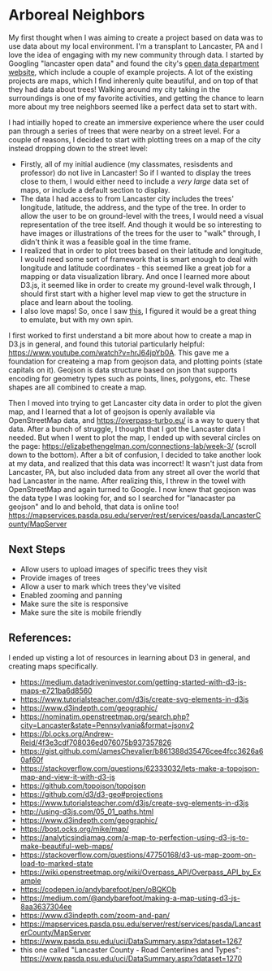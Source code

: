 # Arboreal Neighbors
My first thought when I was aiming to create a project based on data was to use data about my local environment. I'm a transplant to Lancaster, PA and I love the idea of engaging with my new community through data. I started by Googling "lancaster open data" and found the city's [open data department website](https://lancaster-pa.maps.arcgis.com/apps/PublicGallery/index.html?appid=da5710fc4943428698cf5f186de4377b), which include a couple of example projects. A lot of the existing projects are maps, which I find inherenly quite beautiful, and on top of that they had data about trees! Walking around my city taking in the surroundings is one of my favorite activities, and getting the chance to learn more about my tree neighbors seemed like a perfect data set to start with.

I had intiailly hoped to create an immersive experience where the user could pan through a series of trees that were nearby on a street level. For a couple of reasons, I decided to start with plotting trees on a map of the city instead dropping down to the street level:
* Firstly, all of my initial audience (my classmates, resisdents and professor) do not live in Lancaster! So if I wanted to display the trees close to them, I would either need to include a _very large_ data set of maps, or include a default section to display. 
* The data I had access to from Lancaster city includes the trees' longitude, latitude, the address, and the type of the tree. In order to allow the user to be on ground-level with the trees, I would need a visual representation of the tree itself. And though it would be so interesting to have images or illustrations of the trees for the user to "walk" through, I didn't think it was a feasible goal in the time frame.
* I realized that in order to plot trees based on their latitude and longitude, I would need some sort of framework that is smart enough to deal with longitude and latitude coordinates - this seemed like a great job for a mapping or data visualization library. And once I learned more about D3.js, it seemed like in order to create my ground-level walk through, I should first start with a higher level map view to get the structure in place and learn about the tooling.
* I also love maps! So, once I saw [this](https://lancaster-pa.maps.arcgis.com/apps/View/index.html?appid=2f1ca18840d74a9bad523d785ccdfaed), I figured it would be a great thing to emulate, but with my own spin.


I first worked to first understand a bit more about how to create a map in D3.js in general, and found this tutorial particularly helpful: https://www.youtube.com/watch?v=hrJ64jpYb0A. This gave me a foundation for createing a map from geojson data, and plotting points (state capitals on it). Geojson is data structure based on json that supports encoding for geometry types such as points, lines, polygons, etc. These shapes are all combined to create a map.

Then I moved into trying to get Lancaster city data in order to plot the given map, and I learned that a lot of geojson is openly available via OpenStreetMap data, and https://overpass-turbo.eu/ is a way to query that data. After a bunch of struggle, I thought that I got the Lancaster data I needed. But when I went to plot the map, I ended up with several circles on the page: https://elizabethengelman.com/connections-lab/week-3/ (scroll down to the bottom). After a bit of confusion, I decided to take another look at my data, and realized that this data was incorrect! It wasn't just data from Lancaster, PA, but also included data from any street all over the world that had Lancaster in the name. After realizing this, I threw in the towel with OpenStreetMap and again turned to Google. I now knew that geojson was the data type I was looking for, and so I searched for "lanacaster pa geojson" and lo and behold, that data is online too!
https://mapservices.pasda.psu.edu/server/rest/services/pasda/LancasterCounty/MapServer

## Next Steps
* Allow users to upload images of specific trees they visit
* Provide images of trees
* Allow a user to mark which trees they've visited
* Enabled zooming and panning
* Make sure the site is responsive
* Make sure the site is mobile friendly

## References:

I ended up visting a lot of resources in learning about D3 in general, and creating maps specifically. 
* https://medium.datadriveninvestor.com/getting-started-with-d3-js-maps-e721ba6d8560
* https://www.tutorialsteacher.com/d3js/create-svg-elements-in-d3js
* https://www.d3indepth.com/geographic/
* https://nominatim.openstreetmap.org/search.php?city=Lancaster&state=Pennsylvania&format=jsonv2
* https://bl.ocks.org/Andrew-Reid/4f3e3cdf708036ed076075b937357826
* https://gist.github.com/JamesChevalier/b861388d35476cee4fcc3626a60af60f
* https://stackoverflow.com/questions/62333032/lets-make-a-topojson-map-and-view-it-with-d3-js
* https://github.com/topojson/topojson
* https://github.com/d3/d3-geo#projections
* https://www.tutorialsteacher.com/d3js/create-svg-elements-in-d3js
* http://using-d3js.com/05_01_paths.html
* https://www.d3indepth.com/geographic/
* https://bost.ocks.org/mike/map/
* https://analyticsindiamag.com/a-map-to-perfection-using-d3-js-to-make-beautiful-web-maps/
* https://stackoverflow.com/questions/47750168/d3-us-map-zoom-on-load-to-marked-state
* https://wiki.openstreetmap.org/wiki/Overpass_API/Overpass_API_by_Example
* https://codepen.io/andybarefoot/pen/oBQKOb
* https://medium.com/@andybarefoot/making-a-map-using-d3-js-8aa3637304ee
* https://www.d3indepth.com/zoom-and-pan/
* https://mapservices.pasda.psu.edu/server/rest/services/pasda/LancasterCounty/MapServer
* https://www.pasda.psu.edu/uci/DataSummary.aspx?dataset=1267
* this one called "Lancaster County - Road Centerlines and Types": https://www.pasda.psu.edu/uci/DataSummary.aspx?dataset=1270